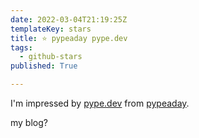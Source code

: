 ```yaml
---
date: 2022-03-04T21:19:25Z
templateKey: stars
title: ⭐ pypeaday pype.dev
tags:
  - github-stars
published: True

---
```


I'm impressed by [pype.dev](https://github.com/pypeaday/pype.dev) from [pypeaday](https://github.com/pypeaday).

my blog?
